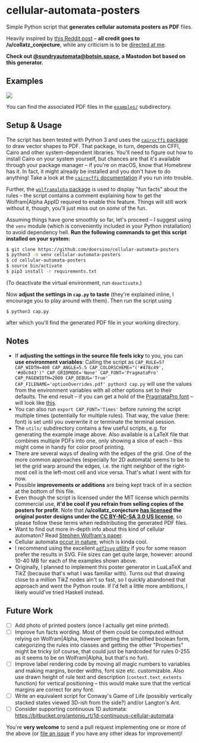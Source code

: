 # cellular-automata-posters

Simple Python script that **generates cellular automata posters as PDF** files.

Heavily inspired by [this Reddit post](https://www.reddit.com/r/cellular_automata/comments/6bg60e/2d_cellular_automata_posters/) – **all credit goes to /u/collatz_conjecture**, while any criticism is to be [directed at me](https://github.com/doersino).

**Check out [@sundryautomata@botsin.space](https://botsin.space/@sundryautomata), a Mastodon bot based on this generator.**


## Examples

![](examples/examples.jpg)

You can find the associated PDF files in the [`examples/`](examples/) subdirectory.


## Setup & Usage

The script has been tested with Python 3 and uses the [`cairocffi` package](https://pypi.python.org/pypi/cairocffi) to draw vector shapes to PDF. That package, in turn, depends on CFFI, Cairo and other system-dependent libraries. You'll need to figure out how to install Cairo on your system yourself, but chances are that it's available through your package manager – if you're on macOS, know that Homebrew has it. In fact, it might already be installed and you don't have to do anything! Take a look at the [`cairocffi` documentation](http://cairocffi.readthedocs.io/en/latest/overview.html#installing-cffi) if you run into trouble.

Further, the [`wolframalpha` package](https://pypi.python.org/pypi/wolframalpha) is used to display "fun facts" about the rules – the script contains a comment explaining how to get the Wolfram|Alpha AppID required to enable this feature. Things will still work without it, though, you'll just miss out on *some* of the fun.

Assuming things have gone smoothly so far, let's proceed – I suggest using the `venv` module (which is conveniently included in your Python installation) to avoid dependency hell. **Run the following commands to get this script installed on your system:**

```bash
$ git clone https://github.com/doersino/cellular-automata-posters
$ python3 -m venv cellular-automata-posters
$ cd cellular-automata-posters
$ source bin/activate
$ pip3 install -r requirements.txt
```

(To deactivate the virtual environment, run `deactivate`.)

Now **adjust the settings in `cap.py` to taste** (they're explained inline, I encourage you to play around with them). Then run the script using

```
$ python3 cap.py
```

after which you'll find the generated PDF file in your working directory.


## Notes

* If **adjusting the settings in the source file feels icky** to you, you can **use environment variables**: Calling the script as `CAP_RULE=57 CAP_WIDTH=400 CAP_ANGLE=5.5 CAP_COLORSCHEME="('#478c49', '#d0c043')" CAP_GRIDMODE='None' CAP_FONT='PragmataPro' CAP_PAGEWIDTH=2000 CAP_DEBUG='True' CAP_FILENAME='optionOverrides.pdf' python3 cap.py` will use the values from the environment variables with all other options set to their defaults. The end result – if you can get a hold of the [PragmataPro font](https://www.fsd.it/shop/fonts/pragmatapro/) – will look like [this](examples/optionOverrides.pdf).
* You can also run `export CAP_FONT='Times'` before running the script multiple times (potentially for multiple rules). That way, the value (here: font) is set until you overwrite it or terminate the terminal session.
* The `utils/` subdirectory contains a few useful scripts, e.g. for generating the example image above. Also available is a LaTeX file that combines multiple PDFs into one, only showing a slice of each – this might come in handy for color proof printing.
* There are several ways of dealing with the edges of the grid. One of the more common approaches (especially for 2D automata) seems to be to let the grid warp around the edges, i.e. the right neighbor of the right-most cell is the left-most cell and vice versa. That's what I went with for now.
* Possible **improvements or additions** are being kept track of in a section at the bottom of this file.
* Even though the script is licensed under the MIT license which permits commercial use, **it'd be cool if you refrain from selling copies of the posters for profit**. Note that **/u/collatz_conjecture [has licensed](https://www.reddit.com/r/cellular_automata/comments/6qchx5/python_script_generating_1d_cellular_automata/dkxg3n1/) the original poster designs under the [CC BY-NC-SA 3.0 US license](https://creativecommons.org/licenses/by-nc-sa/3.0/us/)**, so please follow these terms when redistributing the generated PDF files.
* Want to find out more in-depth info about this kind of cellular automaton? Read [Stephen Wolfram's paper](https://lainchan.jp/tech/src/1497017334945.pdf).
* Cellular automata [occur in nature](https://www.reddit.com/r/cellular_automata/comments/2ivi13/cellular_automata_shells/), which is kinda cool.
* I recommend using the excellent [`pdf2svg` utility](http://www.cityinthesky.co.uk/opensource/pdf2svg/) if you for some reason prefer the results in SVG. File sizes can get quite large, however: around 10-40 MB for each of the examples shown above.
* Originally, I planned to implement this poster generator in LuaLaTeX and Ti*k*Z (because that's what I was familiar with). Turns out that drawing close to a million Ti*k*Z nodes ain't so fast, so I quickly abandoned that approach and went the Python route. If I'd felt a little more ambitions, I likely would've tried Haskell instead.


## Future Work

* [ ] Add photo of printed posters (once I actually get mine printed).
* [ ] Improve fun facts wording. Most of them could be computed without relying on Wolfram|Alpha, however getting the simplified boolean form, categorizing the rules into classes and getting the other "Properties" might be tricky (of course, that could just be hardcoded for rules 0-255 as it seems to be on Wolfram|Alpha, but that's no fun).
* [ ] Improve label rendering code by moving all magic numbers to variables and making margins, border widths, font size etc. customizable. Also use drawn height of rule text and description (`context.text_extents` function) for vertical positioning – this would make sure that the vertical margins are correct for any font.
* [ ] Write an equivalent script for Conway's Game of Life (possibly vertically stacked states viewed 3D-ish from the side?) and/or Langton's Ant.
* [ ] Consider supporting continuous 1D automata: https://bitbucket.org/antonio_rt/1d-continuous-cellular-automata

You're **very welcome** to send a pull request implementing one or more of the above (or [file an issue](https://github.com/doersino/cellular-automata-posters/issues) if you have any other ideas for improvement)!

